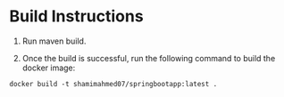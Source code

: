 # Build Instructions

1. Run maven build.

2. Once the build is successful, run the following command to build the docker image:

  `docker build -t shamimahmed07/springbootapp:latest .`
